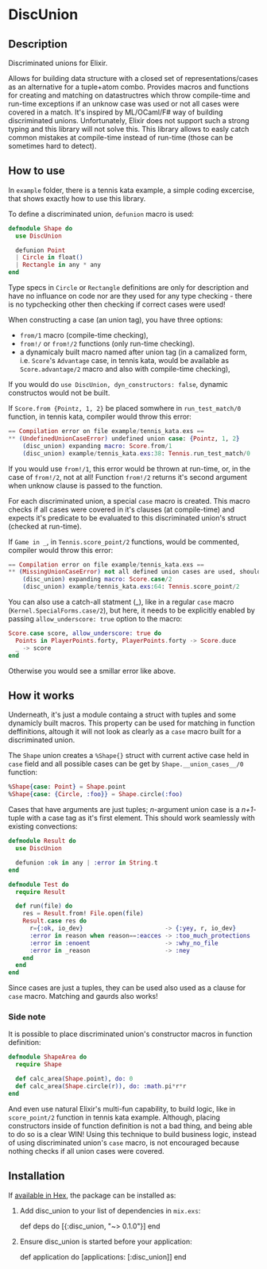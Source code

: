 # DiscUnion

## Description

Discriminated unions for Elixir.

Allows for building data structure with a closed set of representations/cases as an alternative for a tuple+atom combo.
Provides macros and functions for creating and matching on datastructres which throw compile-time and run-time
exceptions if an unknow case was used or not all cases were covered in a match. It's inspired by ML/OCaml/F# way of
building discriminated unions. Unfortunately, Elixir does not support such a strong typing and this library will not
solve this. This library allows to easly catch common mistakes at compile-time instead of run-time (those can be
sometimes hard to detect).

## How to use

In `example` folder, there is a tennis kata example, a simple coding excercise, that shows exactly how to use this
library.

To define a discriminated union, `defunion` macro is used:

``` elixir
defmodule Shape do
  use DiscUnion

  defunion Point
  | Circle in float()
  | Rectangle in any * any
end
```

Type specs in `Circle` or `Rectangle` definitions are only for description and have no influance on code nor are they
used for any type checking - there is no typchecking other then checking if correct cases were used!

When constructing a case (an union tag), you have three options:

 * `from/1` macro (compile-time checking),
 * `from!/` or `from!/2` functions (only run-time checking).
 * a dynamicaly built macro named after union tag (in a camalized form, i.e. `Score`'s `Advantage` case, in tennis kata,
 would be available as `Score.advantage/2` macro and also with compile-time checking),

If you would do `use DiscUnion, dyn_constructors: false`, dynamic constructos would not be built.


If `Score.from {Pointz, 1, 2}` be placed somwhere in `run_test_match/0` function, in tennis kata, compiler would throw
this error:

``` elixir
== Compilation error on file example/tennis_kata.exs ==
** (UndefinedUnionCaseError) undefined union case: {Pointz, 1, 2}
    (disc_union) expanding macro: Score.from/1
    (disc_union) example/tennis_kata.exs:38: Tennis.run_test_match/0
```

If you would use `from!/1`, this error would be thrown at run-time, or, in the case of `from!/2`, not at all! Function
`from!/2` returns it's second argument when unknow clause is passed to the function.


For each discriminated union, a special `case` macro is created. This macro checks if all cases were covered in it's
clauses (at compile-time) and expects it's predicate to be evaluated to this discriminated union's struct (checked at
run-time).

If `Game in _`, in `Tennis.score_point/2` functions, would be commented, compiler would throw this error:

``` elixir
== Compilation error on file example/tennis_kata.exs ==
** (MissingUnionCaseError) not all defined union cases are used, should be all of: Points in "PlayerPoints" * "PlayerPoints", Advantage in "Player", Deuce, Game in "Player"
    (disc_union) expanding macro: Score.case/2
    (disc_union) example/tennis_kata.exs:64: Tennis.score_point/2

```

You can also use a catch-all statment (_), like in a regular `case` macro (`Kernel.SpecialForms.case/2`), but here, it
needs to be explicitly enabled by passing `allow_underscore: true` option to the macro:

``` elixir
Score.case score, allow_underscore: true do
  Points in PlayerPoints.forty, PlayerPoints.forty -> Score.duce
  _ -> score
end
```

Otherwise you would see a smillar error like above.


## How it works

Underneath, it's just a module containg a struct with tuples and some dynamicly built macros. This property can be used
for matching in function deffinitions, altough it will not look as clearly as a `case` macro built for a discriminated
union.


The `Shape` union creates a `%Shape{}` struct with current active case held in `case` field and all possible
cases can be get by `Shape.__union_cases__/0` function:

``` elixir
%Shape{case: Point} = Shape.point
%Shape{case: {Circle, :foo}} = Shape.circle(:foo)
```

Cases that have arguments are just tuples; *n*-argument union case is a *n+1*-tuple with a case tag as it's first element.
This should work seamlessly with existing convections:

``` elixir
defmodule Result do
  use DiscUnion

  defunion :ok in any | :error in String.t
end

defmodule Test do
  require Result

  def run(file) do
    res = Result.from! File.open(file)
    Result.case res do
      r={:ok, io_dev}                       -> {:yey, r, io_dev}
      :error in reason when reason==:eacces -> :too_much_protections
      :error in :enoent                     -> :why_no_file
      :error in _reason                     -> :ney
    end
  end
end
```
Since cases are just a tuples, they can be used also used as a clause for `case` macro. Matching and gaurds also works!

### Side note

It is possible to place discriminated union's constructor macros in function definition:

``` elixir
defmodule ShapeArea do
  require Shape

  def calc_area(Shape.point), do: 0
  def calc_area(Shape.circle(r)), do: :math.pi*r*r
end
```

And even use natural Elixir's multi-fun capability, to build logic, like in `score_point/2` function in tennis kata
example. Although, placing constructors inside of function definition is not a bad thing, and being able to do so is a
clear WIN! Using this technique to build business logic, instead of using discriminated union's `case` macro, is not
encouraged because nothing checks if all union cases were covered.


## Installation

If [available in Hex](https://hex.pm/docs/publish), the package can be installed as:

  1. Add disc_union to your list of dependencies in `mix.exs`:

        def deps do
          [{:disc_union, "~> 0.1.0"}]
        end

  2. Ensure disc_union is started before your application:

        def application do
          [applications: [:disc_union]]
        end
